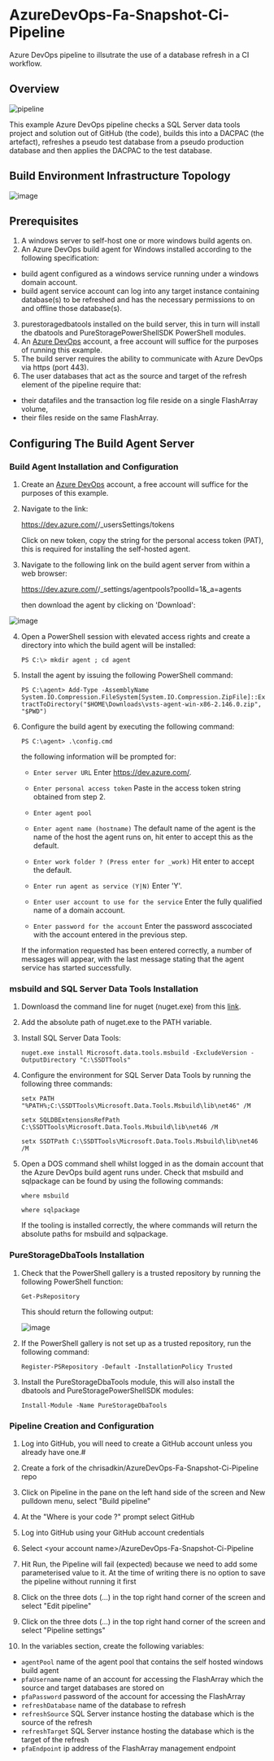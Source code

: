 # AzureDevOps-Fa-Snapshot-Ci-Pipeline
Azure DevOps pipeline to illsutrate the use of a database refresh in a CI workflow.
## Overview

![pipeline](https://user-images.githubusercontent.com/15145995/53748276-efc50e80-3e9c-11e9-823d-74951fef5364.PNG)

This example Azure DevOps pipeline checks a SQL Server data tools project and solution out of GitHub (the code), builds this into a DACPAC (the artefact), refreshes a pseudo test database from a pseudo production database and then applies the DACPAC to the test database.

## Build Environment Infrastructure Topology

![image](https://user-images.githubusercontent.com/15145995/52898000-b61fb280-31d0-11e9-813e-29454f93fb97.png)

## Prerequisites

1. A windows server to self-host one or more windows build agents on.
2. An Azure DevOps build agent for Windows installed according to the following specification:
 - build agent configured as a windows service running under a windows domain account.
 - build agent service account can log into any target instance containing database(s) to be refreshed and
   has the necessary permissions to on and offline those database(s).
3. purestoragedbatools installed on the build server, this in turn will install the dbatools and PureStoragePowerShellSDK
   PowerShell modules.
4. An [Azure DevOps](https://azure.microsoft.com/en-gb/services/devops/) account, a free account will suffice for the purposes of   running this example.
5. The build server requires the ability to communicate with Azure DevOps via https (port 443).
6. The user databases that act as the source and target of the refresh element of the pipeline require that:
 - their datafiles and the transaction log file reside on a single FlashArray volume,
 - their files reside on the same FlashArray.
 
 ## Configuring The Build Agent Server
 
 ### Build Agent Installation and Configuration
 
 1. Create an [Azure DevOps](https://azure.microsoft.com/en-gb/services/devops/) account, a free account will suffice for the purposes of this example.
 
 2. Navigate to the link:

    https://dev.azure.com/<organization name>/_usersSettings/tokens 

    Click on new token, copy the string for the personal access token (PAT), this is required for installing the self-hosted agent.
    
 3. Navigate to the following link on the build agent server from within a web browser:

    https://dev.azure.com/<organization name>/_settings/agentpools?poolId=1&_a=agents
 
    then download the agent by clicking on 'Download':

![image](https://user-images.githubusercontent.com/15145995/52900754-e6c41400-31f1-11e9-8625-ea304734643c.png)

 4. Open a PowerShell session with elevated access rights and create a directory into which the build agent will be installed:

    `PS C:\> mkdir agent ; cd agent`

 5. Install the agent by issuing the following PowerShell command:

    `PS C:\agent> Add-Type -AssemblyName System.IO.Compression.FileSystem[System.IO.Compression.ZipFile]::ExtractToDirectory("$HOME\Downloads\vsts-agent-win-x86-2.146.0.zip", "$PWD")`
    
 6. Configure the build agent by executing the following command:

    `PS C:\agent> .\config.cmd`
    
    the following information will be prompted for:
    
    - `Enter server URL`
       Enter https://dev.azure.com/<organization name>.

    - `Enter personal access token`
       Paste in the access token string obtained from step 2.

    - `Enter agent pool`

    - `Enter agent name (hostname)`
      The default name of the agent is the name of the host the agent runs on, hit enter to accept this as the default.

    - `Enter work folder ? (Press enter for _work)`
      Hit enter to accept the default. 

    - `Enter run agent as service (Y|N)`
      Enter 'Y'.

    - `Enter user account to use for the service`
      Enter the fully qualified name of a domain account.

    - `Enter password for the account`
      Enter the password asscociated with the account entered in the previous step.
      
    If the information requested has been entered correctly, a number of messages will appear, with the last message stating that the 
    agent service has started successfully.
    
 ### msbuild and SQL Server Data Tools Installation
 
 1. Downloasd the command line for nuget (nuget.exe) from this [link](https://dist.nuget.org/win-x86-commandline/v4.7.0/nuget.exe).
 
 2. Add the absolute path of nuget.exe to the PATH variable.
 
 3. Install SQL Server Data Tools:
 
    `nuget.exe install Microsoft.data.tools.msbuild -ExcludeVersion -OutputDirectory "C:\SSDTTools"`
    
 4. Configure the environment for SQL Server Data Tools by running the following three commands:

    `setx PATH "%PATH%;C:\SSDTTools\Microsoft.Data.Tools.Msbuild\lib\net46" /M`
    
    `setx SQLDBExtensionsRefPath C:\SSDTTools\Microsoft.Data.Tools.Msbuild\lib\net46 /M`
    
    `setx SSDTPath C:\SSDTTools\Microsoft.Data.Tools.Msbuild\lib\net46 /M`
    
 5. Open a DOS command shell whilst logged in as the domain account that the Azure DevOps build agent runs under. 
    Check that msbuild and sqlpackage can be found by using the following commands:

    `where msbuild`
    
    `where sqlpackage`
    
    If the tooling is installed correctly, the where commands will return the absolute paths for msbuild and sqlpackage.
 
 ### PureStorageDbaTools Installation
 
 1. Check that the PowerShell gallery is a trusted repository by running the following PowerShell function:

    `Get-PsRepository`
    
    This should return the following output:

    ![image](https://user-images.githubusercontent.com/15145995/52906043-2879ac80-323c-11e9-93b5-438acc7035c0.png)
    
 2. If the PowerShell gallery is not set up as a trusted repository, run the following command:

    `Register-PSRepository -Default -InstallationPolicy Trusted`
    
 3. Install the PureStorageDbaTools module, this will also install the dbatools and PureStoragePowerShellSDK modules:
 
    `Install-Module -Name PureStorageDbaTools`
 
 ### Pipeline Creation and Configuration
 
 1.  Log into GitHub, you will need to create a GitHub account unless you already have one.#
 
 2.  Create a fork of the chrisadkin/AzureDevOps-Fa-Snapshot-Ci-Pipeline repo
 
 3.  Click on Pipeline in the pane on the left hand side of the screen and New pulldown menu, select "Build pipeline"

 4.  At the "Where is your code ?" prompt select GitHub

 5.  Log into GitHub using your GitHub account credentials
 
 6.  Select \<your account name>/AzureDevOps-Fa-Snapshot-Ci-Pipeline

 7.  Hit Run, the Pipeline will fail (expected) because we need to add some parameterised value to it. At the time of
     writing there is no option to save the pipeline without running it first

 8.  Click on the three dots (...) in the top right hand corner of the screen and select "Edit pipeline"
 
 9.  Click on the three dots (...) in the top right hand corner of the screen and select "Pipeline settings"

 10. In the variables section, create the following variables:

 - `agentPool`       name of the agent pool that contains the self hosted windows build agent
 - `pfaUsername`     name of an account for accessing the FlashArray which the source and target databases are stored on
 - `pfaPassword`     password of the account for accessing the FlashArray
 - `refreshDatabase` name of the database to refresh
 - `refreshSource`   SQL Server instance hosting the database which is the source of the refresh
 - `refreshTarget`   SQL Server instance hosting the database which is the target of the refresh
 - `pfaEndpoint`     ip address of the FlashArray management endpoint
